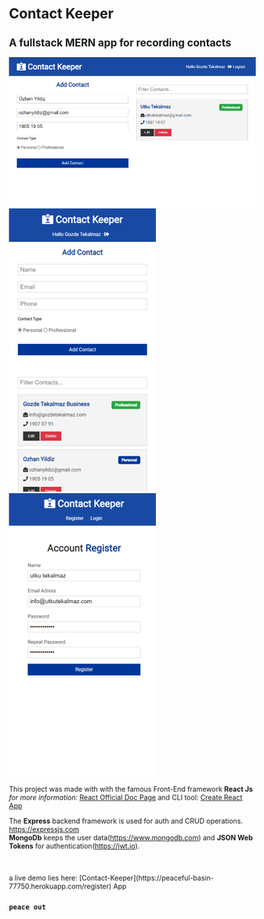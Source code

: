 # Contact Keeper

## A fullstack MERN app for recording contacts

![app screen](/pics/pic1.png)
<img src="/pics/pic2.png" alt="Mobile Screen" width="300">
<img src="/pics/pic3.png" alt="Register Screen" width="300">

This project was made with with the famous Front-End framework **React Js**  
_for more information:_ [React Official Doc Page](https://reactjs.org) and CLI tool: [Create React App](https://github.com/facebook/create-react-app)

The **Express** backend framework is used for auth and CRUD operations. https://expressjs.com  
**MongoDb** keeps the user data(https://www.mongodb.com) and **JSON Web Tokens** for authentication(https://jwt.io).

<br/>
<br/>
a live demo lies here: [Contact-Keeper](https://peaceful-basin-77750.herokuapp.com/register) App

### `peace out`
